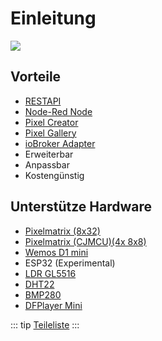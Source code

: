 # Einleitung

![](/pixelit_pic.jpeg)

## Vorteile

-   [RESTAPI](/pixelit/api.html)
-   [Node-Red Node](/pixelit/tools.html#node-red)
-   [Pixel Creator](/pixelit/tools.html#pixel-creator)
-   [Pixel Gallery](/pixelit/tools.html#pixel-gallery)
-   [ioBroker Adapter](/pixelit/tools.html#iobroker)
-   Erweiterbar
-   Anpassbar
-   Kostengünstig

## Unterstütze Hardware

-   [Pixelmatrix (8x32)](https://docs.bastelbunker.de/pixelit/hardware.html#minimalaufbau-basis)
-   [Pixelmatrix (CJMCU)(4x 8x8)](https://docs.bastelbunker.de/pixelit/hardware.html#minimalaufbau-basis)
-   [Wemos D1 mini](https://docs.bastelbunker.de/pixelit/hardware.html#minimalaufbau-basis)
-   ESP32 (Experimental)
-   [LDR GL5516](https://docs.bastelbunker.de/pixelit/hardware.html#ldr-gl5516-sensor-upgrade-helligkeit-lux)
-   [DHT22](https://docs.bastelbunker.de/pixelit/hardware.html#dht22-sensor-upgrade-temperatur-luftfeuchte)
-   [BMP280](https://docs.bastelbunker.de/pixelit/hardware.html#bmp280-sensor-upgrade-temperatur-luftfeuchte-luftdruck)
-   [DFPlayer Mini](https://docs.bastelbunker.de/pixelit/hardware.html#dfplayer-mini-upgrade-mp3-player)

::: tip
[Teileliste](/pixelit/hardware.html#teileliste)
:::
